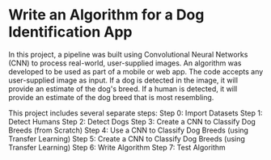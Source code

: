 # Write an Algorithm for a Dog Identification App

In this project, a pipeline was built using Convolutional Neural Networks (CNN) to process real-world, user-supplied images. An algorithm was developed to be used as part of a mobile or web app. The code accepts any user-supplied image as input. If a dog is detected in the image, it will provide an estimate of the dog's breed. If a human is detected, it will provide an estimate of the dog breed that is most resembling.

This project includes several separate steps:
Step 0: Import Datasets
Step 1: Detect Humans
Step 2: Detect Dogs
Step 3: Create a CNN to Classify Dog Breeds (from Scratch)
Step 4: Use a CNN to Classify Dog Breeds (using Transfer Learning)
Step 5: Create a CNN to Classify Dog Breeds (using Transfer Learning)
Step 6: Write Algorithm
Step 7: Test Algorithm
